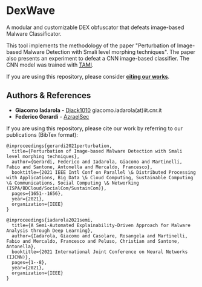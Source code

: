 # DexWave

A modular and customizable DEX obfuscator that defeats image-based Malware Classificator.

This tool implements the methodology of the paper "Perturbation of Image-based Malware Detection with Smali level morphing techniques". The paper also presents an experiment to defeat a CNN image-based classifier. The CNN model was trained with [TAMI](https://github.com/Djack1010/tami).

If you are using this repository, please consider [**citing our works**](#publications).

## Authors & References

* **Giacomo Iadarola** - [Djack1010](https://github.com/Djack1010) giacomo.iadarola(at)iit.cnr.it
* **Federico Gerardi** - [AzraelSec](https://github.com/AzraelSec)

<a name="publications"></a>
If you are using this repository, please cite our work by referring to our publications (BibTex format):
```
@inproceedings{gerardi2021perturbation,
  title={Perturbation of Image-based Malware Detection with Smali level morphing techniques},
  author={Gerardi, Federico and Iadarola, Giacomo and Martinelli, Fabio and Santone, Antonella and Mercaldo, Francesco},
  booktitle={2021 IEEE Intl Conf on Parallel \& Distributed Processing with Applications, Big Data \& Cloud Computing, Sustainable Computing \& Communications, Social Computing \& Networking (ISPA/BDCloud/SocialCom/SustainCom)},
  pages={1651--1656},
  year={2021},
  organization={IEEE}
}

@inproceedings{iadarola2021semi,
  title={A Semi-Automated Explainability-Driven Approach for Malware Analysis through Deep Learning},
  author={Iadarola, Giacomo and Casolare, Rosangela and Martinelli, Fabio and Mercaldo, Francesco and Peluso, Christian and Santone, Antonella},
  booktitle={2021 International Joint Conference on Neural Networks (IJCNN)},
  pages={1--8},
  year={2021},
  organization={IEEE}
}
```